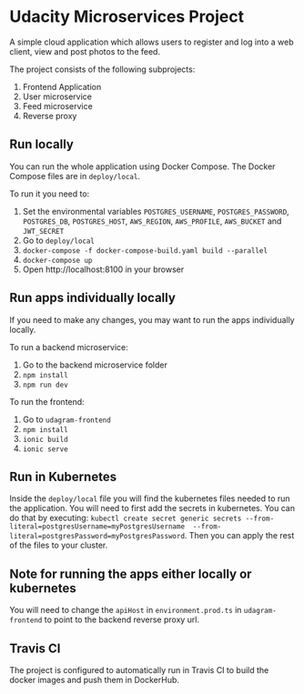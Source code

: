 # Udacity Microservices Project

A simple cloud application which allows users to register and log into a web client, view and post photos to the feed.

The project consists of the following subprojects:
1. Frontend Application
2. User microservice
3. Feed microservice
4. Reverse proxy

## Run locally
You can run the whole application using Docker Compose. The Docker Compose files are in `deploy/local`.

To run it you need to: 
1) Set the environmental variables `POSTGRES_USERNAME`, `POSTGRES_PASSWORD`, `POSTGRES_DB`, `POSTGRES_HOST`, 
   `AWS_REGION`, `AWS_PROFILE`, `AWS_BUCKET` and `JWT_SECRET`
2) Go to `deploy/local`
3) `docker-compose -f docker-compose-build.yaml build --parallel`
4) `docker-compose up`
5) Open http://localhost:8100 in your browser

## Run apps individually locally
If you need to make any changes, you may want to run the apps individually locally.

To run a backend microservice:
1) Go to the backend microservice folder
2) `npm install`
3) `npm run dev`

To run the frontend:
1) Go to `udagram-frontend`
2) `npm install`
3) `ionic build`
4) `ionic serve`

## Run in Kubernetes

Inside the `deploy/local` file you will find the kubernetes files needed to run the application. You will need to first 
add the secrets in kubernetes. You can do that by executing: `kubectl create secret generic secrets --from-literal=postgresUsername=myPostgresUsername 
--from-literal=postgresPassword=myPostgresPassword`. Then you can apply the rest of the files to your cluster.

## Note for running the apps either locally or kubernetes
You will need to change the `apiHost` in `environment.prod.ts` in `udagram-frontend` to point to the backend reverse proxy url.

## Travis CI
The project is configured to automatically run in Travis CI to build the docker images and push them in DockerHub. 
